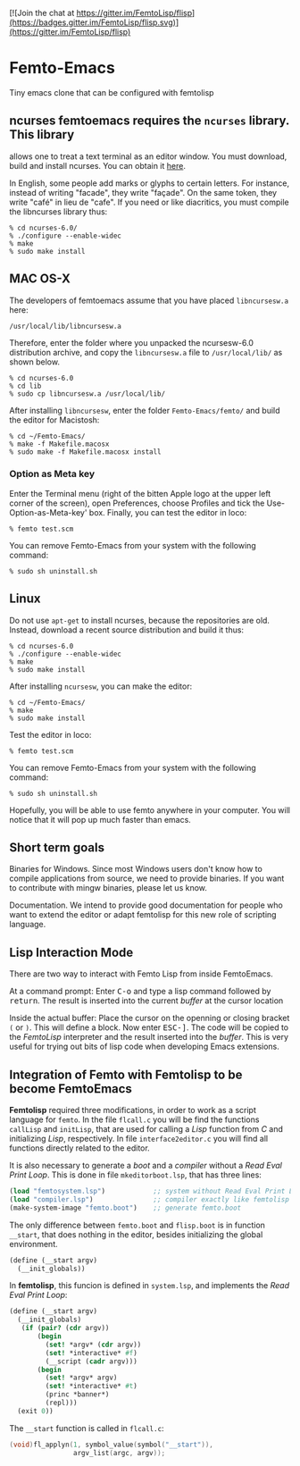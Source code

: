 [![Join the chat at https://gitter.im/FemtoLisp/flisp](https://badges.gitter.im/FemtoLisp/flisp.svg)](https://gitter.im/FemtoLisp/flisp)

# Femto-Emacs
Tiny emacs clone that can be configured with femtolisp

## ncurses femtoemacs requires the `ncurses` library. This library
allows one to treat a text terminal as an editor window. You must
download, build and install ncurses. You can obtain it
[here](http://ftp.gnu.org/gnu/ncurses/).


In English, some people add marks or glyphs to certain letters. For
instance, instead of writing "facade", they write "façade". On the
same token, they write "café" in lieu de "cafe". If you need or like
diacritics, you must compile the libncurses library thus:


```shell
% cd ncurses-6.0/
% ./configure --enable-widec
% make
% sudo make install
```

## MAC OS-X
The developers of femtoemacs assume that you have placed
`libncursesw.a` here:

`/usr/local/lib/libncursesw.a`

Therefore, enter the folder where you unpacked the ncursesw-6.0
distribution archive, and copy the `libncursesw.a` file to
`/usr/local/lib/` as shown below.

```
% cd ncurses-6.0
% cd lib
% sudo cp libncursesw.a /usr/local/lib/
```

After installing `libncursesw`, enter the folder `Femto-Emacs/femto/`
and build the editor for Macistosh:

```
% cd ~/Femto-Emacs/
% make -f Makefile.macosx
% sudo make -f Makefile.macosx install
```

### Option as Meta key 
Enter the Terminal menu (right of the bitten Apple logo at the upper left corner of the screen), open  Preferences, choose Profiles and tick the Use-Option-as-Meta-key' box. Finally, you can test the editor in loco:

```
% femto test.scm
```

You can remove Femto-Emacs from your system with the following command:

```
% sudo sh uninstall.sh
```




## Linux

Do not use `apt-get` to install ncurses, because the repositories are
old. Instead, download a recent source distribution and build it thus:

```
% cd ncurses-6.0
% ./configure --enable-widec
% make
% sudo make install
```

After installing `ncursesw`, you can make the editor:

```
% cd ~/Femto-Emacs/
% make
% sudo make install 
```

Test the editor in loco:

```
% femto test.scm
```

You can remove Femto-Emacs from your system with the following command:

```
% sudo sh uninstall.sh
```


Hopefully, you will be able to use femto anywhere in your computer.
You will notice that it will pop up much faster than emacs.

## Short term goals

Binaries for Windows. Since most Windows users don't know how to
compile applications from source, we need to provide binaries. If you
want to contribute with mingw binaries, please let us know.

Documentation. We intend to provide good documentation for people who
want to extend the editor or adapt femtolisp for this new role of
scripting language.


## Lisp Interaction Mode

There are two way to interact with Femto Lisp from inside FemtoEmacs.

At a command prompt: Enter <kbd>C-o</kbd> and type a lisp command
followed by <kbd>return</kbd>. The result is inserted into the current
*buffer* at the cursor location

Inside the actual buffer: Place the cursor on the openning or closing
bracket `(` or `)`. This will define a block. Now enter
<kbd>ESC-]</kbd>. The code will be copied to the *FemtoLisp*
interpreter and the result inserted into the *buffer*. This is very
useful for trying out bits of lisp code when developing Emacs
extensions.


## Integration of Femto with Femtolisp to be become FemtoEmacs

**Femtolisp** required three modifications, in order to work as a
script language for `femto`. In the file `flcall.c` you will be find
the functions `callLisp` and `initLisp`, that are used for calling a
*Lisp* function from *C* and initializing *Lisp*, respectively. In
file `interface2editor.c` you will find all functions directly related
to the editor.

It is also necessary to generate a *boot* and a *compiler* without a
*Read Eval Print Loop*. This is done in file `mkeditorboot.lsp`, that
has three lines:

```scheme
(load "femtosystem.lsp")            ;; system without Read Eval Print Loop
(load "compiler.lsp")               ;; compiler exactly like femtolisp compiler
(make-system-image "femto.boot")    ;; generate femto.boot
```

The only difference between `femto.boot` and `flisp.boot` is in
function `__start`, that does nothing in the editor, besides
initializing the global environment.

```scheme
(define (__start argv)
  (__init_globals))
```

In **femtolisp**, this funcion is defined in `system.lsp`, and
implements the *Read Eval Print Loop*:

```scheme
(define (__start argv)
  (__init_globals)
   (if (pair? (cdr argv))
       (begin
	     (set! *argv* (cdr argv))
         (set! *interactive* #f)
         (__script (cadr argv)))
       (begin
	     (set! *argv* argv)
         (set! *interactive* #t)
         (princ *banner*)
         (repl)))
  (exit 0))
```

The `__start` function is called in `flcall.c`:

```c
(void)fl_applyn(1, symbol_value(symbol("__start")),
	            argv_list(argc, argv));
```
